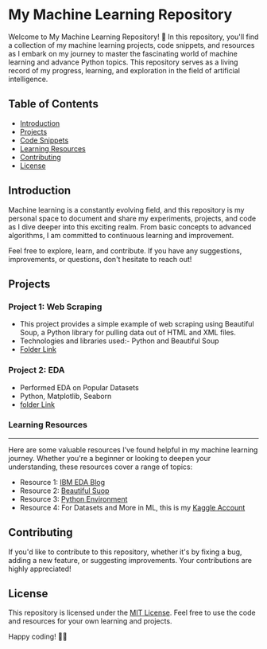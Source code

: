 # My Machine Learning Repository

Welcome to My Machine Learning Repository! 🚀 In this repository, you'll find a collection of my machine learning projects, code snippets, and resources as I embark on my journey to master the fascinating world of machine learning and advance Python topics. This repository serves as a living record of my progress, learning, and exploration in the field of artificial intelligence.

## Table of Contents
- [Introduction](#introduction)
- [Projects](#projects)
- [Code Snippets](#code-snippets)
- [Learning Resources](#learning-resources)
- [Contributing](#contributing)
- [License](#license)

## Introduction

Machine learning is a constantly evolving field, and this repository is my personal space to document and share my experiments, projects, and code as I dive deeper into this exciting realm. From basic concepts to advanced algorithms, I am committed to continuous learning and improvement.

Feel free to explore, learn, and contribute. If you have any suggestions, improvements, or questions, don't hesitate to reach out!

## Projects

### Project 1: Web Scraping
- This project provides a simple example of web scraping using Beautiful Soup, a Python library for pulling data out of HTML and XML files. 
- Technologies and libraries used:- Python and Beautiful Soup
- [Folder Link](Web%20Scraping/)

### Project 2: EDA
- Performed EDA on Popular Datasets
- Python, Matplotlib, Seaborn
- [folder Link](EDA/)

### Learning Resources
----------------------

Here are some valuable resources I've found helpful in my machine learning journey. Whether you're a beginner or looking to deepen your understanding, these resources cover a range of topics:

*   Resource 1: [IBM EDA Blog](https://www.ibm.com/topics/exploratory-data-analysis)
*   Resource 2: [Beautiful Suop](https://beautiful-soup-4.readthedocs.io/en/latest/)
*   Resource 3: [Python Environment](Virtual%20Environment/)
*   Resource 4: For Datasets and More in ML, this is my [Kaggle Account](https://www.kaggle.com/gouravlohar)

Contributing
------------

If you'd like to contribute to this repository, whether it's by fixing a bug, adding a new feature, or suggesting improvements. Your contributions are highly appreciated!

License
-------

This repository is licensed under the [MIT License](LICENSE). Feel free to use the code and resources for your own learning and projects.

Happy coding! 🚀✨

